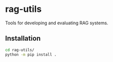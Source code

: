 # rag-utils

Tools for developing and evaluating RAG systems.

## Installation

```bash
cd rag-utils/
python -m pip install .
```
